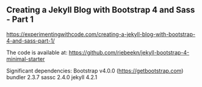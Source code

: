 ## Creating a Jekyll Blog with Bootstrap 4 and Sass - Part 1 ##
https://experimentingwithcode.com/creating-a-jekyll-blog-with-bootstrap-4-and-sass-part-1/

The code is available at:
https://github.com/riebeekn/jekyll-bootstrap-4-minimal-starter

Significant dependencies:
Bootstrap v4.0.0 (https://getbootstrap.com)
bundler 2.3.7
sassc 2.4.0
jekyll 4.2.1
